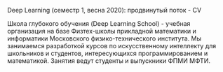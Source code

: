 Deep Learning (семестр 1, весна 2020): продвинутый поток - CV

Школа глубокого обучения (Deep Learning School) - учебная организация на базе Физтех-школы прикладной математики и информатики Московского физико-технического института. Мы занимаемся разработкой курсов по искусственному интеллекту для школьников и студентов, интересующихся программированием и математикой. Занятия ведут студенты и выпускники ФПМИ МФТИ.
